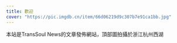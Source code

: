 ```yaml
---
title: 歡迎
cover: "https://pic.imgdb.cn/item/66d06219d9c307b7e91ca1bb.jpg"
---
```

本站是TransSoul News的文章發佈網站，頂部圖拍攝於浙江杭州西湖